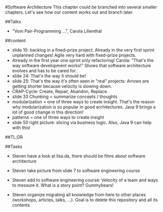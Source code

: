 #Software Architecture
This chapter could be branched into several smaller chapters. Let's see how our content works out and branch later.
 
##Talks
- "Vom Pair-Programming ...", Carola Lilienthal
 
##content
- slide 10: backlog in a fixed-prize project. Already in the very first sprint unplanned changes! Agile very hard with fixed-prize projects.
- Already in the first year one sprint only refactoring! Carola: "That's the way software development works!" Shows that  software architecture evolves and has to be cared for.
- slide 24: That's the way it should be!
- slide 25: That's the way it's often seen in "real" projects: Arrows are getting shorter because velocity is slowing down.
- CRAP-Cycle: Create, Repair, Abandon, Replace.
- slide 33 Chunking = summarize concepts / thoughts
- modularization = one of three ways to create insight. That's the reason why modularization is so popular in good architectures. Java 9 brings a lot of good change in this direction!
- patterns = one of three ways to create insight
- slide 50 right picture: slicing via business logic. Also, Java 9 can help with this! 
 
##TL;DR
 
##Tasks
- Steven have a look at llsa.da, there should be films about software architecture
- Steven take picture from slide 7 to software engineering course
- Steven add to software engineering course: Velocity of a team and ways to messure it. What is a story point? Gummybears!

- Steven organize migrating all knowledge from here to other places (workshops, articles, talks, ...). Goal is to delete this repository and all its contents. 